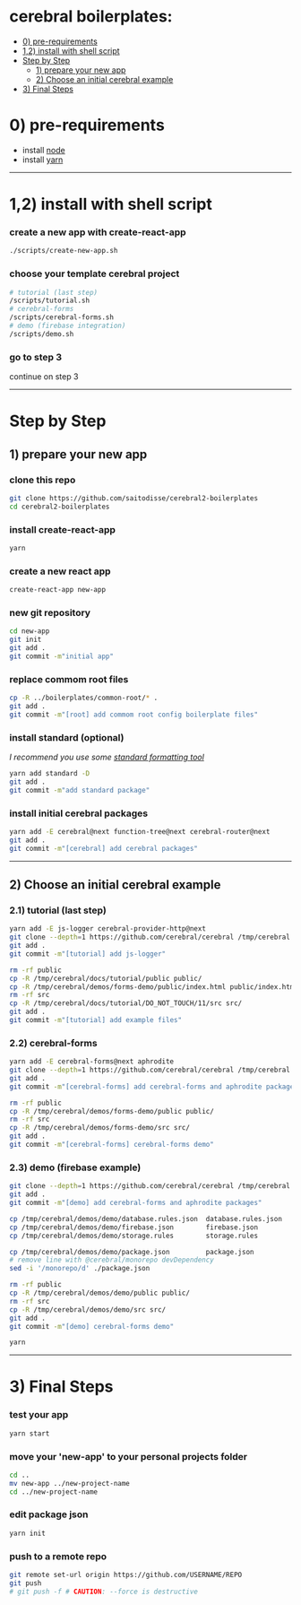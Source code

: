 # cerebral boilerplates:




<!-- MarkdownTOC -->

- [0\) pre-requirements](#0-pre-requirements)
- [1,2\) install with shell script](#12-install-with-shell-script)
- [Step by Step](#step-by-step)
    - [1\) prepare your new app](#1-prepare-your-new-app)
    - [2\) Choose an initial cerebral example](#2-choose-an-initial-cerebral-example)
- [3\) Final Steps](#3-final-steps)

<!-- /MarkdownTOC -->





# 0) pre-requirements

- install [node](https://nodejs.org/en/)
- install [yarn](https://yarnpkg.com/)

--------


# 1,2) install with shell script

### create a new app with create-react-app

```sh
./scripts/create-new-app.sh
```


### choose your template cerebral project

```sh
# tutorial (last step)
/scripts/tutorial.sh
# cerebral-forms
/scripts/cerebral-forms.sh
# demo (firebase integration)
/scripts/demo.sh
```


### go to step 3

continue on step 3



--------------

# Step by Step

## 1) prepare your new app

### clone this repo

```sh
git clone https://github.com/saitodisse/cerebral2-boilerplates
cd cerebral2-boilerplates
```



### install create-react-app

```sh
yarn
```



### create a new react app

```sh
create-react-app new-app
```



### new git repository

```sh
cd new-app
git init
git add .
git commit -m"initial app"
```



### replace commom root files

```sh
cp -R ../boilerplates/common-root/* .
git add .
git commit -m"[root] add commom root config boilerplate files"
```



### install standard (optional)

_I recommend you use some [standard formatting tool](https://github.com/feross/standard#are-there-text-editor-plugins)_

```sh
yarn add standard -D
git add .
git commit -m"add standard package"
```



### install initial cerebral packages

```sh
yarn add -E cerebral@next function-tree@next cerebral-router@next
git add .
git commit -m"[cerebral] add cerebral packages"
```




-------


## 2) Choose an initial cerebral example

### 2.1) tutorial (last step)

```sh
yarn add -E js-logger cerebral-provider-http@next
git clone --depth=1 https://github.com/cerebral/cerebral /tmp/cerebral
git add .
git commit -m"[tutorial] add js-logger"

rm -rf public
cp -R /tmp/cerebral/docs/tutorial/public public/
cp -R /tmp/cerebral/demos/forms-demo/public/index.html public/index.html
rm -rf src
cp -R /tmp/cerebral/docs/tutorial/DO_NOT_TOUCH/11/src src/
git add .
git commit -m"[tutorial] add example files"
```


### 2.2) cerebral-forms

```sh
yarn add -E cerebral-forms@next aphrodite
git clone --depth=1 https://github.com/cerebral/cerebral /tmp/cerebral
git add .
git commit -m"[cerebral-forms] add cerebral-forms and aphrodite packages"

rm -rf public
cp -R /tmp/cerebral/demos/forms-demo/public public/
rm -rf src
cp -R /tmp/cerebral/demos/forms-demo/src src/
git add .
git commit -m"[cerebral-forms] cerebral-forms demo"
```



### 2.3) demo (firebase example)

```sh
git clone --depth=1 https://github.com/cerebral/cerebral /tmp/cerebral
git add .
git commit -m"[demo] add cerebral-forms and aphrodite packages"

cp /tmp/cerebral/demos/demo/database.rules.json  database.rules.json
cp /tmp/cerebral/demos/demo/firebase.json        firebase.json
cp /tmp/cerebral/demos/demo/storage.rules        storage.rules

cp /tmp/cerebral/demos/demo/package.json         package.json
# remove line with @cerebral/monorepo devDependency
sed -i '/monorepo/d' ./package.json

rm -rf public
cp -R /tmp/cerebral/demos/demo/public public/
rm -rf src
cp -R /tmp/cerebral/demos/demo/src src/
git add .
git commit -m"[demo] cerebral-forms demo"

yarn
```


----------


# 3) Final Steps

### test your app

```sh
yarn start
```

### move your 'new-app' to your personal projects folder

```sh
cd ..
mv new-app ../new-project-name
cd ../new-project-name
```

### edit package json

```sh
yarn init
```

### push to a remote repo

```sh
git remote set-url origin https://github.com/USERNAME/REPO
git push
# git push -f # CAUTION: --force is destructive
```

